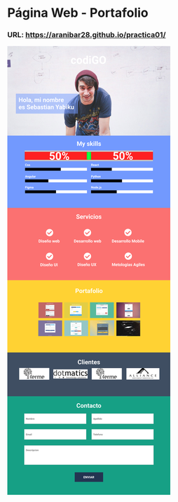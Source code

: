 # Página Web - Portafolio

### URL: https://aranibar28.github.io/practica01/

<img src="images/portfolio.png">
